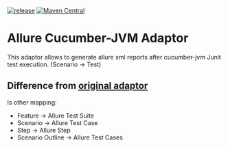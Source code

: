 [![release](http://github-release-version.herokuapp.com/github/tapack/allure-cucumber-jvm-adaptor/release.svg?style=flat)](https://github.com/tapack/allure-cucumber-jvm-adaptor/releases/latest) [![Maven Central](https://maven-badges.herokuapp.com/maven-central/io.tapack/allure-cucumber-jvm-adaptor/badge.svg?style=flat)](https://maven-badges.herokuapp.com/maven-central/io.tapack/allure-cucumber-jvm-adaptor)


# Allure Cucumber-JVM Adaptor
This adaptor allows to generate allure xml reports after cucumber-jvm Junit test execution. (Scenario -> Test)

## Difference from [original adaptor](https://github.com/allure-framework/allure-cucumber-jvm-adaptor)

Is other mapping:
  - Feature -> Allure Test Suite
  - Scenario -> Allure Test Case
  - Step -> Allure Step
  - Scenario Outline -> Allure Test Cases